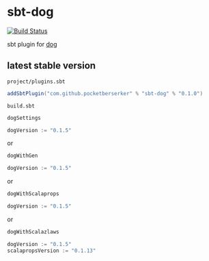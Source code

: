 # sbt-dog

[![Build Status](https://travis-ci.org/pocketberserker/sbt-dog.svg?branch=master)](https://travis-ci.org/pocketberserker/sbt-dog)

sbt plugin for [dog](https://github.com/pocketberserker/dog)

## latest stable version

`project/plugins.sbt`

```scala
addSbtPlugin("com.github.pocketberserker" % "sbt-dog" % "0.1.0")
```

`build.sbt`

```scala
dogSettings

dogVersion := "0.1.5"
```

or

```scala
dogWithGen

dogVersion := "0.1.5"
```

or

```scala
dogWithScalaprops

dogVersion := "0.1.5"
```

or

```scala
dogWithScalazlaws

dogVersion := "0.1.5"
scalapropsVersion := "0.1.13"
```

